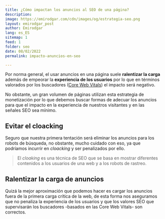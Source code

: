 ```yaml
---
title: ¿Cómo impactan los anuncios al SEO de una página?
description: 
image: https://emirodgar.com/cdn/images/og/estrategia-seo.png
layout: emirodgar_post
author: Emirodgar
lang: es_ES
sitemap: 1
feed: 1
folder: seo
date: 08/02/2022
permalink: impacto-anuncios-en-seo

--- 
```


Por norma general, el usar anuncios en una página suele **ralentizar la carga** además de empeorar la **experiencia de los usuarios** por lo que en términos valorados por los buscadores ([Core Web Vitals](https://emirodgar.com/core-web-vitals-problemas)) el impacto será negativo.

No obstante, un gran volumen de páginas utilizan esta estrategia de monetización por lo que debemos buscar formas de adecuar los anuncios para que el impacto en la experiencia de nuestros visitantes y en las señales SEO sea mínimo.

## Evitar el cloacking

Seguro que nuestra primera tentación será eliminar los anuncios para los robots de búsqueda, no obstante, mucho cuidado con eso, ya que podríamos incurrir en *cloacking* y ser penalizados por ello.

> El _cloaking_ es una técnica de SEO que se basa en mostrar diferentes contenidos a los usuarios de una web y a los robots de rastreo.

## Ralentizar la carga de anuncios

Quizá la mejor aproximación que podemos hacer es cargar los anuncios fuera de la primera carga crítica de la web, de esta forma nos aseguramos que no penaliza la experiencia de los usuarios y que los valores SEO que supervisarán los buscadores -basados en las Core Web Vitals- son correctos.
<!--stackedit_data:
eyJoaXN0b3J5IjpbMTYxNTg1NzMzN119
-->